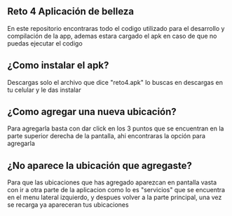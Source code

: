 ## Reto 4 Aplicación de belleza

En este repositorio encontraras todo el codigo utilizado para el desarrollo y compilación de la app, ademas estara cargado el apk en caso de que no puedas ejecutar el codigo

## ¿Como instalar el apk? 
Descargas solo el archivo que dice "reto4.apk" lo buscas en descargas en tu celular y le das instalar

## ¿Como agregar una nueva ubicación? 
Para agregarla basta con dar click en los 3 puntos que se encuentran en la parte superior derecha de la pantalla, ahi encontraras la opción para agregarla

## ¿No aparece la ubicación que agregaste?
Para que las ubicaciones que has agregado aparezcan en pantalla vasta con ir a otra parte de la aplicacion como lo es "servicios" que se encuentra en el menu lateral izquierdo, y despues volver a la parte principal, una vez se recarga ya apareceran tus ubicaciones  
